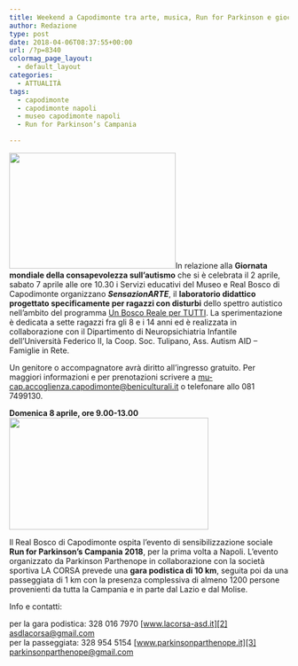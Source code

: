 ```yaml
---
title: Weekend a Capodimonte tra arte, musica, Run for Parkinson e giochi
author: Redazione
type: post
date: 2018-04-06T08:37:55+00:00
url: /?p=8340
colormag_page_layout:
  - default_layout
categories:
  - ATTUALITÀ
tags:
  - capodimonte
  - capodimonte napoli
  - museo capodimonte napoli
  - Run for Parkinson’s Campania

---
```

<img decoding="async" loading="lazy" class="size-medium wp-image-8342 alignleft" src="https://progressonline.it/wp-content/uploads/2018/04/Napoli-capodimonte-royalpalace-300x209.jpg" alt="" width="300" height="209" />In relazione alla **Giornata mondiale della consapevolezza sull’autismo** che si è celebrata il 2 aprile, sabato 7 aprile alle ore 10.30 i Servizi educativi del Museo e Real Bosco di Capodimonte organizzano **_SensazionARTE_**, il **laboratorio didattico progettato specificamente per ragazzi con disturbi** dello spettro autistico nell’ambito del programma [Un Bosco Reale per TUTTI][1]. La sperimentazione è dedicata a sette ragazzi fra gli 8 e i 14 anni ed è realizzata in collaborazione con il Dipartimento di Neuropsichiatria Infantile dell’Università Federico II, la Coop. Soc. Tulipano, Ass. Autism AID – Famiglie in Rete.

Un genitore o accompagnatore avrà diritto all’ingresso gratuito. Per maggiori informazioni e per prenotazioni scrivere a <mu-cap.accoglienza.capodimonte@beniculturali.it> o telefonare allo 081 7499130.

**Domenica 8 aprile, ore 9.00-13.00<img decoding="async" loading="lazy" class=" wp-image-8343 alignright" src="https://progressonline.it/wp-content/uploads/2018/04/Run-for-Parkinson’s-Campania-300x168.jpg" alt="" width="359" height="202" />**

Il Real Bosco di Capodimonte ospita l’evento di sensibilizzazione sociale **Run for Parkinson’s Campania 2018**, per la prima volta a Napoli. L’evento organizzato da Parkinson Parthenope in collaborazione con la società sportiva LA CORSA prevede una **gara podistica di 10 km**, seguita poi da una passeggiata di 1 km con la presenza complessiva di almeno 1200 persone provenienti da tutta la Campania e in parte dal Lazio e dal Molise.

Info e contatti:

per la gara podistica: 328 016 7970 [www.lacorsa-asd.it][2]  
<asdlacorsa@gmail.com>  
per la passeggiata: 328 954 5154 [www.parkinsonparthenope.it][3]  
<parkinsonparthenope@gmail.com>

 [1]: https://beniculturali.us12.list-manage.com/track/click?u=0af3ee81939cc6a159bcca9db&id=4cd43da9b5&e=222867d548
 [2]: https://beniculturali.us12.list-manage.com/track/click?u=0af3ee81939cc6a159bcca9db&id=2fa1a88353&e=222867d548
 [3]: https://beniculturali.us12.list-manage.com/track/click?u=0af3ee81939cc6a159bcca9db&id=c088f3a33d&e=222867d548
